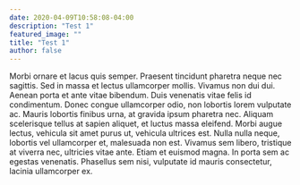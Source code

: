 ```yaml
---
date: 2020-04-09T10:58:08-04:00
description: "Test 1"
featured_image: ""
title: "Test 1"
author: false
---
```


Morbi ornare et lacus quis semper. Praesent tincidunt pharetra neque nec sagittis. Sed in massa et lectus ullamcorper mollis. Vivamus non dui dui. Aenean porta et ante vitae bibendum. Duis venenatis vitae felis id condimentum. Donec congue ullamcorper odio, non lobortis lorem vulputate ac. Mauris lobortis finibus urna, at gravida ipsum pharetra nec. Aliquam scelerisque tellus at sapien aliquet, et luctus massa eleifend. Morbi augue lectus, vehicula sit amet purus ut, vehicula ultrices est. Nulla nulla neque, lobortis vel ullamcorper et, malesuada non est. Vivamus sem libero, tristique at viverra nec, ultricies vitae ante. Etiam et euismod magna. In porta sem ac egestas venenatis. Phasellus sem nisi, vulputate id mauris consectetur, lacinia ullamcorper ex.